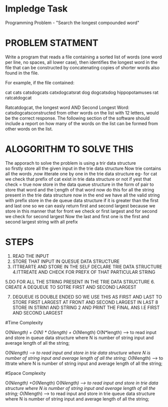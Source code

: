 # Impledge Task
Programming Problem - "Search the longest compounded word"

# PROBLEM STATMENT

Write a program that reads a file containing a sorted list of words (one word per line, no spaces, all lower case), then identifies the longest word in the file that can be constructed by concatenating copies of shorter words also found in the file.

For example, if the file contained:

   cat
   cats
   catsdogcats
   catxdogcatsrat
   dog
   dogcatsdog
   hippopotamuses
   rat
   ratcatdogcat
   
   Ratcatdogcat, the longest word AND Second Longest  Word: catsdogcatsconstructed from other words on the list with 12 letters, would be the correct response.
   The following section of the software should include a report on how many of the words on the list can be formed from other words on the list.

# ALOGORITHM TO SOLVE THIS

The apporach to solve the problem is using a trir data structure  
so firstly store all the given input in the trie data structure 
Now trie contains all the words ,now itterate one by one in the trie data structure 
eg- for cat we check that prefix of cat exist in trie data structure or not if yest that check = true
now store in the data queue structure in the form of pair to store that word and the l;ength of that word
now do this for all the string present in the trie data structure 
now in the end we have all the valid string with prefix store  in the de queue data structure 
if it is greater than the first and last one so we can easly return first and second largest  because
we store in this manner that for front we check or first largest and for second we check for second largest 
Now the last and first one is the first and second largest string with all prefix 

# STEPS

1. READ THE INPUT
2. STORE THAT INPUT IN QUESUE DATA STRUCTURE
3. ITTREARTE AND STORE IN THE SELF DECLARE TRIE DATA STRUCTURE 
4.ITTREATE AND CHECK FOR PREFX OF THAT PARTICULAR STRING

5.DO FOR ALL THE STRING PRESENT IN THE TRIE DATA STRUCTURE
6. CREATE A DEQUEUE TO SOTRE FIRST AND SECOND LARGEST 

7. DEQUEUE IS DOUBLE ENDED SO WE USE THIS AS FIRST AND LAST TO STORE FIRST LARGEST AT FRONT AND SECOND LARGEST IN LAST
8 STORE IN STRIN1 AND STRING 2 AND PRINT THE FINAL ANS I.E FIRST AND SECOND LARGEST


#Time Complexity

O(N*length) + O(N) * O(length) + O(N*length)
O(N*length) --> to read input and store in queue data structure where N is number of string input and average length of all the string;

O(N*length) --> to read input and store in  trie data structure where N is number of string input  and average length of all the string;
O(N*length) --> to ittrate  where N is number of string input  and average length of all the string;
 


 

#Space Complexity

O(N*length) +O(N*length)
O(N*length) --> to read input and store in  trie data structure where N is number of string input  and average length of all the string;
O(N*length) --> to read input and store in  trie queue data structure where N is number of string input  and average length of all the string;

